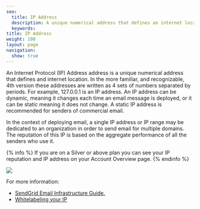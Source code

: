 ```yaml
---
seo:
  title: IP Address
  description: A unique numerical address that defines an internet location.
  keywords:
title: IP Address
weight: 100
layout: page
navigation:
  show: true
---
```


An Internet Protocol (IP) Address address is a unique numerical address that defines and internet location. In the more familiar, and recognizable, 4th version these addresses are written as 4 sets of numbers separated by periods. For example, 127.0.0.1 is an IP address. An IP address can be dynamic, meaning it changes each time an email message is deployed, or it can be static meaning it does not change. A static IP address is recommended for senders of commercial email.

In the context of deploying email, a single IP address or IP range may be dedicated to an organization in order to send email for multiple domains. The reputation of this IP is based on the aggregate performance of all the senders who use it.

{% info %}
If you are on a Silver or above plan you can see your IP reputation and IP address on your Account Overview page.
{% endinfo %}

![]({{root_url}}/images/ip_address_1.png)

For more information:

* [SendGrid Email Infrastructure Guide.](http://resources.sendgrid.com/email-infrastructure-guide/?mc=SendGrid%20Documentation)
* [Whitelabeling your IP]({{root_url}}/User_Guide/Setting_Up_Your_Server/Whitelabeling/index.html)





